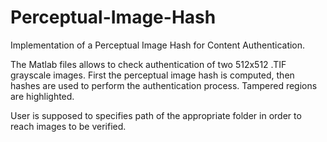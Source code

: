 # Perceptual-Image-Hash
Implementation of a Perceptual Image Hash for Content Authentication.

The Matlab files allows to check authentication of two 512x512 .TIF grayscale images. First the perceptual image hash is computed, 
then hashes are used to perform the authentication process. Tampered regions are highlighted.

User is supposed to specifies path of the appropriate folder in order to reach images to be verified. 
